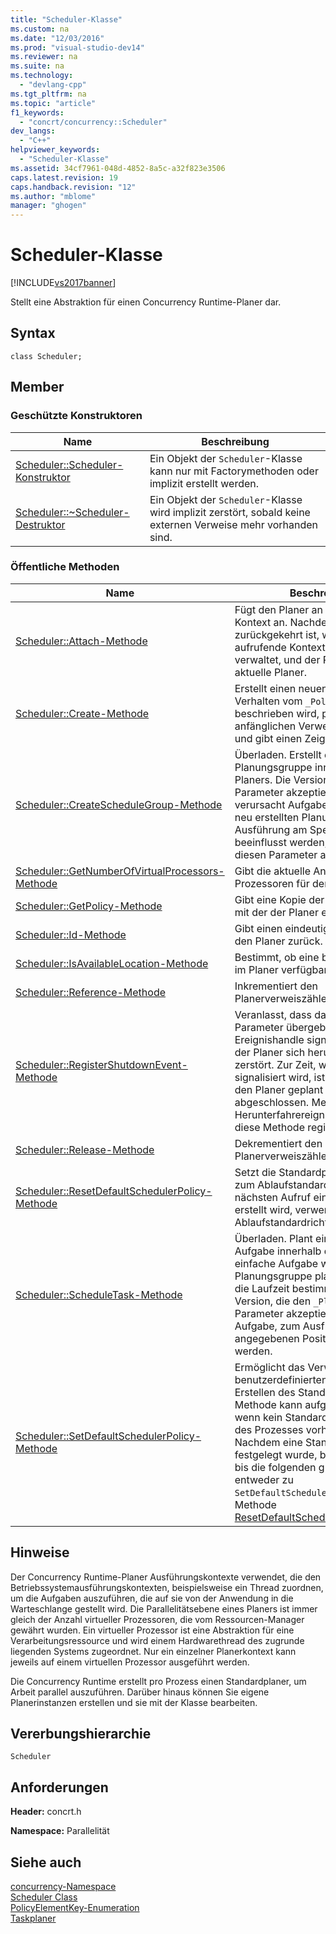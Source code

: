 ```yaml
---
title: "Scheduler-Klasse"
ms.custom: na
ms.date: "12/03/2016"
ms.prod: "visual-studio-dev14"
ms.reviewer: na
ms.suite: na
ms.technology: 
  - "devlang-cpp"
ms.tgt_pltfrm: na
ms.topic: "article"
f1_keywords: 
  - "concrt/concurrency::Scheduler"
dev_langs: 
  - "C++"
helpviewer_keywords: 
  - "Scheduler-Klasse"
ms.assetid: 34cf7961-048d-4852-8a5c-a32f823e3506
caps.latest.revision: 19
caps.handback.revision: "12"
ms.author: "mblome"
manager: "ghogen"
---
```

# Scheduler-Klasse
[!INCLUDE[vs2017banner](../../../assembler/inline/includes/vs2017banner.md)]

Stellt eine Abstraktion für einen Concurrency Runtime\-Planer dar.  
  
## Syntax  
  
```  
class Scheduler;  
```  
  
## Member  
  
### Geschützte Konstruktoren  
  
|Name|**Beschreibung**|  
|----------|----------------------|  
|[Scheduler::Scheduler\-Konstruktor](../Topic/Scheduler::Scheduler%20Constructor.md)|Ein Objekt der `Scheduler`\-Klasse kann nur mit Factorymethoden oder implizit erstellt werden.|  
|[Scheduler::~Scheduler\-Destruktor](../Topic/Scheduler::~Scheduler%20Destructor.md)|Ein Objekt der `Scheduler`\-Klasse wird implizit zerstört, sobald keine externen Verweise mehr vorhanden sind.|  
  
### Öffentliche Methoden  
  
|Name|**Beschreibung**|  
|----------|----------------------|  
|[Scheduler::Attach\-Methode](../Topic/Scheduler::Attach%20Method.md)|Fügt den Planer an den aufrufenden Kontext an.  Nachdem diese Methode zurückgekehrt ist, wird der aufrufende Kontext vom Planer verwaltet, und der Planer wird der aktuelle Planer.|  
|[Scheduler::Create\-Methode](../Topic/Scheduler::Create%20Method.md)|Erstellt einen neuen Planer, dessen Verhalten vom `_Policy`\-Parameter beschrieben wird, platziert einen anfänglichen Verweis auf den Planer und gibt einen Zeiger darauf zurück.|  
|[Scheduler::CreateScheduleGroup\-Methode](../Topic/Scheduler::CreateScheduleGroup%20Method.md)|Überladen.  Erstellt eine neue Planungsgruppe innerhalb des Planers.  Die Version, die den Parameter akzeptiert `_Placement`, verursacht Aufgaben innerhalb der neu erstellten Planungsgruppe, zum Ausführung am Speicherort beeinflusst werden, dass durch diesen Parameter angegeben.|  
|[Scheduler::GetNumberOfVirtualProcessors\-Methode](../Topic/Scheduler::GetNumberOfVirtualProcessors%20Method.md)|Gibt die aktuelle Anzahl virtueller Prozessoren für den Planer zurück.|  
|[Scheduler::GetPolicy\-Methode](../Topic/Scheduler::GetPolicy%20Method.md)|Gibt eine Kopie der Richtlinie zurück, mit der der Planer erstellt wurde.|  
|[Scheduler::Id\-Methode](../Topic/Scheduler::Id%20Method.md)|Gibt einen eindeutigen Bezeichner für den Planer zurück.|  
|[Scheduler::IsAvailableLocation\-Methode](../Topic/Scheduler::IsAvailableLocation%20Method.md)|Bestimmt, ob eine bestimmte Position im Planer verfügbar ist.|  
|[Scheduler::Reference\-Methode](../Topic/Scheduler::Reference%20Method.md)|Inkrementiert den Planerverweiszähler.|  
|[Scheduler::RegisterShutdownEvent\-Methode](../Topic/Scheduler::RegisterShutdownEvent%20Method.md)|Veranlasst, dass das im `_Event`\-Parameter übergebene Windows\-Ereignishandle signalisiert wird, wenn der Planer sich herunterfährt und zerstört.  Zur Zeit, wenn das Ereignis signalisiert wird, ist alle Arbeit, die für den Planer geplant wurde, abgeschlossen.  Mehrere Herunterfahrereignisse können über diese Methode registriert werden.|  
|[Scheduler::Release\-Methode](../Topic/Scheduler::Release%20Method.md)|Dekrementiert den Planerverweiszähler.|  
|[Scheduler::ResetDefaultSchedulerPolicy\-Methode](../Topic/Scheduler::ResetDefaultSchedulerPolicy%20Method.md)|Setzt die Standardplanerrichtlinie zum Ablaufstandard zurück.  Beim nächsten Aufruf ein Standardplaner erstellt wird, verwendet er die Ablaufstandardrichtlinieeinstellungen.|  
|[Scheduler::ScheduleTask\-Methode](../Topic/Scheduler::ScheduleTask%20Method.md)|Überladen.  Plant eine einfache Aufgabe innerhalb des Planers.  Die einfache Aufgabe wird in einer Planungsgruppe platziert, die durch die Laufzeit bestimmt wird.  Die Version, die den `_Placement`\-Parameter akzeptiert, durch die die Aufgabe, zum Ausführung an der angegebenen Position beeinflusst werden.|  
|[Scheduler::SetDefaultSchedulerPolicy\-Methode](../Topic/Scheduler::SetDefaultSchedulerPolicy%20Method.md)|Ermöglicht das Verwenden einer benutzerdefinierten Richtlinie zum Erstellen des Standardplaners.  Diese Methode kann aufgerufen werden, wenn kein Standardplaner innerhalb des Prozesses vorhanden ist.  Nachdem eine Standardrichtlinie festgelegt wurde, bleibt sie bestehen bis die folgenden gültigen Aufruf entweder zu `SetDefaultSchedulerPolicy` oder der Methode [ResetDefaultSchedulerPolicy](../Topic/Scheduler::ResetDefaultSchedulerPolicy%20Method.md).|  
  
## Hinweise  
 Der Concurrency Runtime\-Planer Ausführungskontexte verwendet, die den Betriebssystemausführungskontexten, beispielsweise ein Thread zuordnen, um die Aufgaben auszuführen, die auf sie von der Anwendung in die Warteschlange gestellt wird.  Die Parallelitätsebene eines Planers ist immer gleich der Anzahl virtueller Prozessoren, die vom Ressourcen\-Manager gewährt wurden.  Ein virtueller Prozessor ist eine Abstraktion für eine Verarbeitungsressource und wird einem Hardwarethread des zugrunde liegenden Systems zugeordnet.  Nur ein einzelner Planerkontext kann jeweils auf einem virtuellen Prozessor ausgeführt werden.  
  
 Die Concurrency Runtime erstellt pro Prozess einen Standardplaner, um Arbeit parallel auszuführen.  Darüber hinaus können Sie eigene Planerinstanzen erstellen und sie mit der Klasse bearbeiten.  
  
## Vererbungshierarchie  
 `Scheduler`  
  
## Anforderungen  
 **Header:** concrt.h  
  
 **Namespace:** Parallelität  
  
## Siehe auch  
 [concurrency\-Namespace](../../../parallel/concrt/reference/concurrency-namespace.md)   
 [Scheduler Class](../../../parallel/concrt/reference/scheduler-class.md)   
 [PolicyElementKey\-Enumeration](../Topic/PolicyElementKey%20Enumeration.md)   
 [Taskplaner](../../../parallel/concrt/task-scheduler-concurrency-runtime.md)